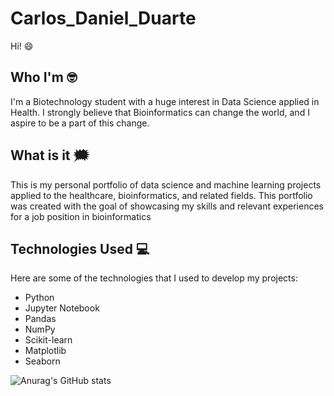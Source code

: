# Carlos_Daniel_Duarte

Hi! :smile:
## Who I'm :nerd_face:
I'm a Biotechnology student with a huge interest in Data Science applied in Health. I strongly believe that Bioinformatics can change the world, and I aspire to be a part of this change.

## What is it :right_anger_bubble:
This is my personal portfolio of data science and machine learning projects applied to the healthcare, bioinformatics, and related fields. This portfolio was created with the goal of showcasing my skills and relevant experiences for a job position in bioinformatics 

## Technologies Used :computer:
Here are some of the technologies that I used to develop my projects:

* Python
* Jupyter Notebook
* Pandas
* NumPy
* Scikit-learn
* Matplotlib
* Seaborn

![Anurag's GitHub stats](https://github-readme-stats.vercel.app/api?username=Danie110001001109192912&show_icons=true&theme=cobalt)
